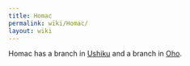 ```yaml
---
title: Homac
permalink: wiki/Homac/
layout: wiki
---
```


Homac has a branch in [Ushiku](/wiki/Ushiku "wikilink") and a branch in
[Oho](/wiki/Oho "wikilink").
